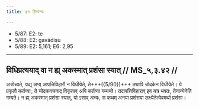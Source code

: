 ```yaml
---
title: ३१ टिप्पन्यः

---
```

- 5/87: E2: te
- 5/88: E2: gavādiṣu
- 5/89: E2: 5,161; E6: 2,95

____________________________________________


## विधिप्रत्ययाद् वा न ह्य् अकस्मात् प्रशंसा स्यात् // MS_५,३.४२ //

अत्रोच्यते, यद्य् अप्य् आपत्तिविहारौ न विधीयेते, ते+++({5/90})+++ तथापि चोदकेन विधीयेते। ये प्रकृतौ कर्तव्याः, ते चोदकवचनाद् विकृताव् अपि कर्तव्या गम्यन्ते। तदापत्तिविहाराव् इव यत्र भवतः, तेनान्येनेति गम्यते। न ह्य् अकस्मात् प्रशंसा स्यात्, यो ऽसाव् अन्यः, स कथम् अनया प्रशंसया लक्ष्येतेत्येवमर्था प्रशंसा।
